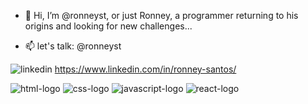 - 👋 Hi, I’m @ronneyst, or just Ronney, a programmer returning to his origins and looking for new challenges...

- 📫 let's talk: @ronneyst

<img src="https://img.shields.io/badge/LinkedIn-0077B5?style=for-the-badge&logo=linkedin&logoColor=white" alt="linkedin"> https://www.linkedin.com/in/ronney-santos/

<img src="https://img.shields.io/badge/HTML5-E34F26?style=for-the-badge&logo=html5&logoColor=white" alt="html-logo"></img>
<img src="https://img.shields.io/badge/CSS3-1572B6?style=for-the-badge&logo=css3&logoColor=white" alt="css-logo"></img>
<img src="https://img.shields.io/badge/JavaScript-F7DF1E?style=for-the-badge&logo=javascript&logoColor=black" alt="javascript-logo"></img>
<img src="https://img.shields.io/badge/React-20232A?style=for-the-badge&logo=react&logoColor=61DAFB" alt="react-logo"></img>
